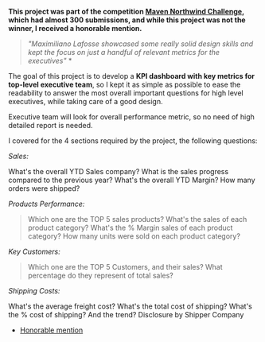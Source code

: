 __This project was part of the competition [Maven Northwind Challenge](https://mavenanalytics.io/challenges/maven-northwind-challenge/24), which had almost 300 submissions, and while this project was not the winner, I received a honorable mention.__
>_"Maximiliano Lafosse showcased some really solid design skills and kept the focus on just a handful of relevant metrics for the executives"_ *

The goal of this project is to develop a __KPI dashboard with key metrics for top-level executive team__, so I kept it as simple as possible to ease the readability to answer the most overall important questions for high level executives, while taking care of a good design.

Executive team will look for overall performance metric, so no need of high detailed report is needed.

I covered for the 4 sections required by the project, the following questions:

*Sales:*

What's the overall YTD Sales company?
What is the sales progress compared to the previous year?
What's the overall YTD Margin?
How many orders were shipped?

*Products Performance:*

>Which one are the TOP 5 sales products?
>What's the sales of each product category?
>What's the % Margin sales of each product category?
>How many units were sold on each product category?
>
*Key Customers:*

>Which one are the TOP 5 Customers, and their sales?
>What percentage do they represent of total sales?

*Shipping Costs:*

What's the average freight cost?
What's the total cost of shipping?
What's the % cost of shipping? And the trend?
Disclosure by Shipper Company

* [Honorable mention](https://www.youtube.com/watch?v=vz5QHbGzSqY&t=170s)
